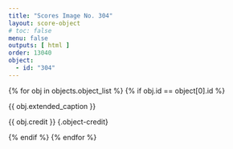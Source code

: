 ```yaml
---
title: "Scores Image No. 304"
layout: score-object
# toc: false
menu: false
outputs: [ html ]
order: 13040
object:
  - id: "304"
---
```


{% for obj in objects.object_list %}
{% if obj.id == object[0].id %}

{{ obj.extended_caption }}

{{ obj.credit }} {.object-credit}

{% endif %}
{% endfor %}

